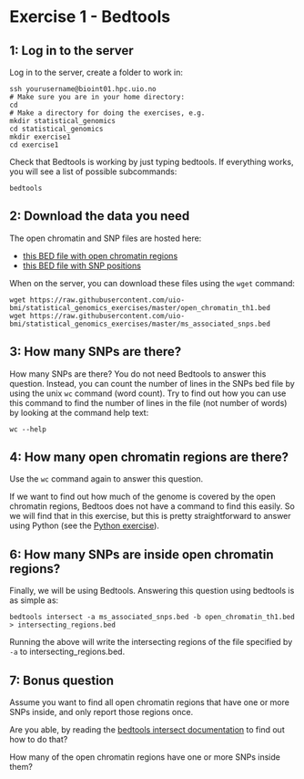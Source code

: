 # Exercise 1 - Bedtools


## 1: Log in to the server
Log in to the server, create a folder to work in:

```
ssh yourusername@bioint01.hpc.uio.no
# Make sure you are in your home directory:
cd
# Make a directory for doing the exercises, e.g.
mkdir statistical_genomics
cd statistical_genomics
mkdir exercise1
cd exercise1
```

Check that Bedtools is working by just typing bedtools. If everything works, you will see a list of possible subcommands:
```
bedtools
```


## 2: Download the data you need
The open chromatin and SNP files are hosted here:
* [this BED file with open chromatin regions](https://raw.githubusercontent.com/uio-bmi/statistical_genomics_exercises/master/open_chromatin_th1.bed) 
* [this BED file with SNP positions](https://raw.githubusercontent.com/uio-bmi/statistical_genomics_exercises/master/ms_associated_snps.bed) 

When on the server, you can download these files using the `wget` command:
```
wget https://raw.githubusercontent.com/uio-bmi/statistical_genomics_exercises/master/open_chromatin_th1.bed
wget https://raw.githubusercontent.com/uio-bmi/statistical_genomics_exercises/master/ms_associated_snps.bed 
```

## 3: How many SNPs are there?

How many SNPs are there? You do not need Bedtools to answer this question. Instead, you can count the number of lines in the SNPs bed file by using the unix `wc` command (word count). Try to find out how you can use this command to find the number of lines in the file (not number of words) by looking at the command help text:

```
wc --help
```

## 4: How many open chromatin regions are there?
Use the `wc` command again to answer this question.

If we want to find out how much of the genome is covered by the open chromatin regions, Bedtoos  does not have a command to find this easily. So we will find that in this exercise, but this  is pretty straightforward to answer using Python (see the [Python exercise](Exercise1-Python.md)).

## 6: How many SNPs are inside open chromatin regions?
Finally, we will be using Bedtools. Answering this question using bedtools is as simple as:

```
bedtools intersect -a ms_associated_snps.bed -b open_chromatin_th1.bed > intersecting_regions.bed
```

Running the above will write the intersecting regions of the file specified by `-a` to intersecting_regions.bed.


## 7: Bonus question
Assume you want to find all open chromatin regions that have one or more SNPs inside, and only report those regions once.

Are you able, by reading the [bedtools intersect documentation](https://bedtools.readthedocs.io/en/latest/content/tools/intersect.html) to find out how to do that?

How many of the open chromatin regions have one or more SNPs inside them?



